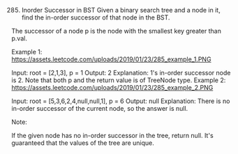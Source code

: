 285. Inorder Successor in BST
Given a binary search tree and a node in it, find the in-order successor of that node in the BST.

The successor of a node p is the node with the smallest key greater than p.val.

 

Example 1:
https://assets.leetcode.com/uploads/2019/01/23/285_example_1.PNG


Input: root = [2,1,3], p = 1
Output: 2
Explanation: 1's in-order successor node is 2. Note that both p and the return value is of TreeNode type.
Example 2:
https://assets.leetcode.com/uploads/2019/01/23/285_example_2.PNG


Input: root = [5,3,6,2,4,null,null,1], p = 6
Output: null
Explanation: There is no in-order successor of the current node, so the answer is null.
 

Note:

If the given node has no in-order successor in the tree, return null.
It's guaranteed that the values of the tree are unique.
